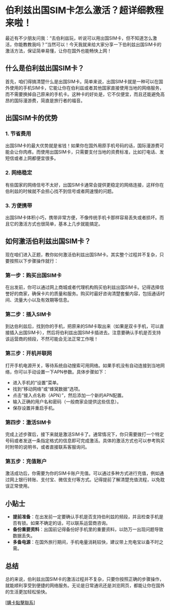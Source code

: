 # 伯利兹出国SIM卡怎么激活？超详细教程来啦！

最近有不少朋友问我：“去伯利兹玩，听说可以用出国SIM卡，但不知道怎么激活，你能教教我吗？”当然可以！今天我就来给大家分享一下伯利兹出国SIM卡的激活方法，保证简单易懂，让你在国外也能畅快上网！

## 什么是伯利兹出国SIM卡？

首先，咱们得搞清楚什么是出国SIM卡。简单来说，出国SIM卡就是一种可以在国外使用的手机SIM卡，它能让你在伯利兹或者其他国家直接使用当地的网络服务，而不需要换掉自己原来的手机卡。这种卡的好处是，它不仅便宜，而且还能避免高昂的国际漫游费，简直是旅行者的福音。

## 出国SIM卡的优势

### 1. 节省费用
出国SIM卡的最大优势就是省钱！如果你在国外用原手机号码的话，国际漫游费可能会让你肉疼。而使用出国SIM卡，只需要支付当地的资费标准，比如打电话、发短信或者上网都便宜很多。

### 2. 网络稳定
有些国家的网络信号不太好，出国SIM卡通常会提供更稳定的网络连接，这样你在伯利兹的时候就不会担心找不到信号或者网速慢的问题。

### 3. 方便携带
出国SIM卡体积小巧，携带非常方便，不像传统手机卡那样容易丢失或者损坏。而且它的激活方式也很简单，基本上几步就能搞定。

## 如何激活伯利兹出国SIM卡？

现在咱们进入正题，教你如何激活伯利兹出国SIM卡。其实整个过程并不复杂，只要按照以下步骤操作就行：

### 第一步：购买出国SIM卡
在出发前，你可以通过网上商城或者代理机构购买伯利兹出国SIM卡。记得选择信誉好的商家，确保卡片的质量和服务。购买时最好咨询清楚套餐内容，包括通话时间、流量大小以及有效期等信息。

### 第二步：插入SIM卡
到达伯利兹后，找到你的手机，把原来的SIM卡取出来（如果是双卡手机，可以直接插入出国SIM卡），然后将伯利兹出国SIM卡插进去。注意要确认手机是否支持该运营商的频段，不然可能会无法正常工作哦！

### 第三步：开机并联网
打开手机电源开关，等待系统自动搜索可用网络。如果手机没有自动连接到当地网络，你可以手动设置一下APN参数。具体步骤如下：
- 进入手机的“设置”菜单。
- 找到“移动网络”或“蜂窝数据”选项。
- 点击“接入点名称（APN）”，然后添加一个新的APN配置。
- 输入正确的用户名和密码（一般商家会提供这些信息）。
- 保存设置并重启手机。

### 第四步：激活SIM卡
完成上述步骤后，接下来就是激活SIM卡了。通常情况下，你只需要拨打一个特定号码或者发送一条指定格式的信息即可完成激活。具体的激活方式也可以参考购买时附带的说明书，或者直接联系客服询问。

### 第五步：充值账户
激活成功后，你需要为你的SIM卡账户充值。可以通过多种方式进行充值，例如通过网上银行转账、支付宝、微信支付等方式。记得提前了解清楚充值流程，以免耽误正常使用。

## 小贴士

- **提前准备**：在出发前一定要确认手机是否支持伯利兹的频段，并且检查手机是否有锁。如果不确定的话，可以联系运营商咨询。
- **备份重要资料**：出国前记得备份好手机里的重要资料，以防万一出现问题导致数据丢失。
- **多备电源**：在国外旅行期间，手机电量消耗较快，建议带上充电宝以备不时之需。

## 总结

总的来说，伯利兹出国SIM卡的激活过程并不复杂，只要你按照正确的步骤操作，就能顺利享受到便捷的网络服务。无论是日常通讯还是浏览网页，都能让你在国外的生活更加轻松愉快。

[[購卡點擊聯系](https://t.me/s/esim1088)]